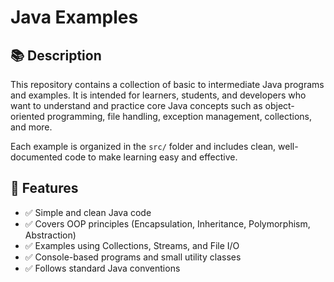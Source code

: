 # Java Examples

## 📚 Description

This repository contains a collection of basic to intermediate Java programs and examples. It is intended for learners, students, and developers who want to understand and practice core Java concepts such as object-oriented programming, file handling, exception management, collections, and more.

Each example is organized in the `src/` folder and includes clean, well-documented code to make learning easy and effective.

## 🚀 Features

- ✅ Simple and clean Java code
- ✅ Covers OOP principles (Encapsulation, Inheritance, Polymorphism, Abstraction)
- ✅ Examples using Collections, Streams, and File I/O
- ✅ Console-based programs and small utility classes
- ✅ Follows standard Java conventions
